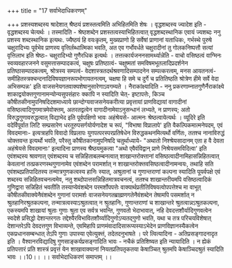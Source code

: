 +++
title = "17 सर्वाभेदाधिकरणम्"

+++
प्रशस्यशब्दस्य श्रादेशात् श्रैष्ठयं प्रशस्तत्वमिति अभिहितमिति शेषः । वृद्धशब्दस्य ज्यादेश इति - वृद्धशब्दस्य चेत्यर्थः । तस्मादिति - श्रेष्ठशब्देन प्रशस्तत्वस्याभिहितत्वात् वृद्धशब्दस्थानिक एवायं ज्यशब्दः ननु प्रशस्य शब्दस्थानिक इत्यथः. ज्यैष्ठयं हि वयःकृतम्, मुख्यप्राणो हि सर्वेषां प्राणानां यताधिकः, गर्भस्थे पुरुषे चक्षुरादिभ्यः पूर्वभेव प्राणस्य वृत्तिर्लब्धात्मिका भवति, अत एव गर्भोवर्धते चक्षुरादीनां तु गोलकनिष्पत्तौ सत्यां वृत्तिलाभ इति श्रेष्ठः- चक्षुरादिभ्यो गुणैरधिक इत्यर्थः । तत्तत्कार्यजननसामर्थ्यान्नेति - वाचो वसिष्ठत्वं वाग्मिनः स्वव्यवहारजनने वसुमत्तासम्पादकत्वं, चक्षुषः प्रतिष्ठात्वं- चक्षुष्मतां समविषमभूतलादिप्रदर्शनेन प्रतिष्ठासम्पादकत्वम्, श्रोत्रस्य सम्पत्वं- वेदशास्त्रतदर्थश्रवणादिसम्पादनेन सम्पत्करत्वम्, मनस आयतनत्वं- समीहितस्त्रक्चन्दनादिविषयज्ञानरूपभोगायतनत्वम्, चक्षषा हि समे च दुर्गे च प्रतितिष्ठति श्रोत्रेण हीमे सर्वे वेदा अभिसम्पन्नः' इति वाजसनेयगतवाक्यशेषानुसारेणाऽवगम्यते । नैराकांक्ष्यादिति - ननु प्रकरणाम्नातगुणैर्नैराकांक्ष्ये शाकाद्वयोक्त्तगुणानामन्योन्यसुपसंहारः क्कापि न स्यादिति चेत्- इष्टापत्तेः, किञ्च कौषीतकीनामुपनिषदिदशमाध्याये छान्दोग्यवाजसनेयकरीत्या प्रवृत्तायां प्राणविद्यायां वागादीनां वसिष्ठत्वादिगुणमात्रमेवोक्त्तम्, अतरतद्वत्वेन वागादीनामेवाऽनुसन्धानं लभ्यते, न प्राणस्य; अतो विरुद्धगुणावरुद्धत्वात् विद्याभेद इति पूर्वपक्षिणो भावः अहंश्रेयसे- आत्मनः श्रेष्ठत्वायेत्यर्थः । व्यूदिरे इति वदेर्विपूर्वात लिटि सम्प्रसारेण धरतूरुपसर्गयोर्यणादेश च रूपं, "विभाषा विप्रालापे' इति वैकल्पिकमात्मनेपदम्, एवं विवदमानाः- इत्यत्राहपि विवादो विप्रलापः युगपत्परस्परप्रतिषेधेन विरुद्धकथनमित्यर्थो वर्णितः, ततश्च नानाविरुद्धं चोक्त्तवन्त इत्यर्थो भवति, परैस्तु कौषीतकानामुपनिषदि चतुर्थाध्याये- "अथातो निश्श्रेयसादानम् एता ह वै देवता अहंश्रेयसे विवदमानाः' इत्यादिना प्राणस्य श्रैष्ठयमुकत्वा "अथो एवैवंविद्वान् प्राणे निश्रेयसमविदित्वा' इति एवंशब्दस्य श्रावणात् एवंशब्दस्य च सन्निहिताबलम्बनत्वात् शाखान्तरोक्त्तानां वसिष्ठत्वादीनामिहासन्निहितत्वात् केवलानां तत्प्रकरणस्थगुणानामेव एवंशब्देन परामर्शात् न शाखान्तरोक्त्तवसिष्ठत्वादीनामन्वयः, तथाहि सति एवंशब्दप्रतिपादितस्य तन्मात्रगुणकत्वस्य हानिः स्यात्, अश्रुतानां च गुणान्तराणां कल्पना स्यादिति पूयर्वपक्षे एवं शब्दस्य सन्निहितवचनत्वमेव, नतु शब्दोपात्तसन्निहितमात्रवचनत्वं, ततश्च शाखान्तरीयमपि वसिष्ठत्वादिकं गुणिद्वारा सन्निहितं भवतीति तस्याप्येवंशब्देन परमर्शोपपत्तेः वाक्यार्थप्रतीतिविषयत्वोपपत्तेश्च मा वाभूत् कौषीतकीवाक्येनैवंशब्देन गुणानां परामर्शः वाजसनेयगतब्राह्मणगतेनैवंशब्देन तेषामपि पसमर्शात् न श्रुतहानिरश्रुतकल्पना, तन्मात्रत्वस्याऽश्रुतत्वात् न श्रुतहानिः, गुणान्तराणां च शाखान्तरे श्रुतत्वान्नऽश्रुतकल्पना, एकस्यमपि शाखायां श्रुताः गुणाः श्रुता एव सर्वत्र भवन्ति, गुणवतो भेदाभावात्, नहि देवदत्तशौर्यादिगुणवत्वेन स्वदेशे प्रसिद्धो देशान्तरगतः तद्देश्यैरविभावितशौर्य्यादिगुणोऽप्यतद्गुणो भवति, यथा च तत्र परिचयविशेषात् देशान्तरेऽपि देवदत्तगुण विभाव्यन्ते, एवमिहापि प्राणमंवादादिसारूप्यस्याऽभेदेन प्राणविज्ञानस्यैकत्वेन एकप्रधानसम्बन्धात् तेऽपि गुणाः उपास्या एवेत्युक्त्तं, तदेतदनुभाषते । परे त्वित्यादिना - अतिप्रसङ्गादनादृत इति । वैश्वानरविद्यादिषु गुणसाङ्कर्यप्रसङ्गादिति भावः - नचैकं प्रतिशिष्यत इति न्यायादिति । न ह्येकं प्रतिपत्तारं प्रति शास्त्रं प्रवृत्तं येन शाखावाक्यानां नियतप्रतिपतृकतया केषाञ्चित् श्रुतमपि केषाञ्चिदश्रुतं स्यादिति भावः ।।10।। ।। सर्वाभेदाधिकरणं समाप्तम् ।।